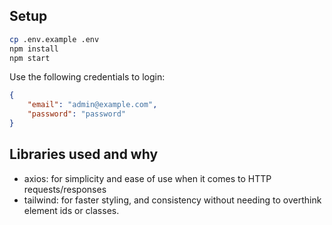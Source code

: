 ## Setup
```bash
cp .env.example .env
npm install
npm start
```
Use the following credentials to login:
```json
{
    "email": "admin@example.com",
    "password": "password"
}
```

## Libraries used and why
- axios: for simplicity and ease of use when it comes to HTTP requests/responses
- tailwind: for faster styling, and consistency without needing to overthink element ids or classes.

